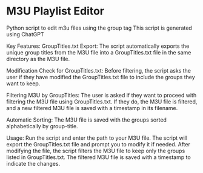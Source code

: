 # M3U Playlist Editor
Python script to edit m3u files using the group tag
This script is generated using ChatGPT

Key Features:
GroupTitles.txt Export: The script automatically exports the unique group titles from the M3U file into a GroupTitles.txt file in the same directory as the M3U file.

Modification Check for GroupTitles.txt: Before filtering, the script asks the user if they have modified the GroupTitles.txt file to include the groups they want to keep.

Filtering M3U by GroupTitles: The user is asked if they want to proceed with filtering the M3U file using GroupTitles.txt. If they do, the M3U file is filtered, and a new filtered M3U file is saved with a timestamp in its filename.

Automatic Sorting: The M3U file is saved with the groups sorted alphabetically by group-title.

Usage:
Run the script and enter the path to your M3U file.
The script will export the GroupTitles.txt file and prompt you to modify it if needed.
After modifying the file, the script filters the M3U file to keep only the groups listed in GroupTitles.txt.
The filtered M3U file is saved with a timestamp to indicate the changes.
